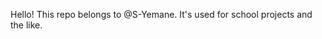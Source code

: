 Hello! This repo belongs to @S-Yemane.
It's used for school projects and the like.

<!---
S-Yemane/S-Yemane is a ✨ special ✨ repository because its `README.md` (this file) appears on your GitHub profile.
You can click the Preview link to take a look at your changes.
--->
